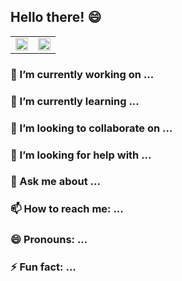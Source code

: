 ## Hello there! 😄

<center>
  <table>
    <tr>
        <td>
            <img width="100%" src="https://github-readme-stats.vercel.app/api/top-langs/?username=joaomarcuslf2&hide=html&layout=compact&theme=vue" />
        </td>
        <td>
            <img width="100%" src="https://github-readme-stats.vercel.app/api?username=joaomarcuslf2&theme=vue" />
        </td>
    </tr>
  </table>
</center>

### 🔭 I’m currently working on ...

### 🌱 I’m currently learning ...

### 👯 I’m looking to collaborate on ...

### 🤔 I’m looking for help with ...

### 💬 Ask me about ...

### 📫 How to reach me: ...

### 😄 Pronouns: ...

### ⚡ Fun fact: ...
